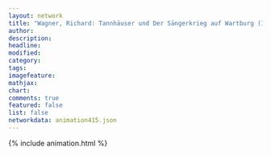 ```yaml
---
layout: network
title: "Wagner, Richard: Tannhäuser und Der Sängerkrieg auf Wartburg (1845)"
author:
description:
headline:
modified:
category:
tags:
imagefeature: 
mathjax: 
chart: 
comments: true
featured: false
list: false
networkdata: animation415.json
---
```

{% include animation.html %}
